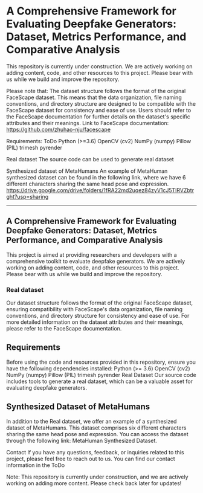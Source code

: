 # A Comprehensive Framework for Evaluating Deepfake Generators: Dataset, Metrics Performance, and Comparative Analysis

This repository is currently under construction. We are actively working on adding content, code, and other resources to this project. Please bear with us while we build and improve the repository.

Please note that: The dataset structure follows the format of the original FaceScape dataset. This means that the data organization, file naming conventions, and directory structure are designed to be compatible with the FaceScape dataset for consistency and ease of use. Users should refer to the FaceScape documentation for further details on the dataset's specific attributes and their meanings. Link to FaceScape documentation: https://github.com/zhuhao-nju/facescape

Requirements:
ToDo
Python (>=3.6)
OpenCV (cv2)
NumPy (numpy)
Pillow (PIL)
trimesh
pyrender


Real dataset
The source code can be used to generate real dataset


Synthesized dataset of MetaHumans
An example of MetaHuman synthesized dataset can be found in the following link, where we have 6 different characters sharing the same head pose and expression.
https://drive.google.com/drive/folders/1fRA22md2uqez84zyV1cJ5TlRVZbtrght?usp=sharing



___________________

## A Comprehensive Framework for Evaluating Deepfake Generators: Dataset, Metrics Performance, and Comparative Analysis

This project is aimed at providing researchers and developers with a comprehensive toolkit to evaluate deepfake generators. We are actively working on adding content, code, and other resources to this project. Please bear with us while we build and improve the repository.

### Real dataset
Our dataset structure follows the format of the original FaceScape dataset, ensuring compatibility with FaceScape's data organization, file naming conventions, and directory structure for consistency and ease of use. For more detailed information on the dataset attributes and their meanings, please refer to the FaceScape documentation.

## Requirements
Before using the code and resources provided in this repository, ensure you have the following dependencies installed:
Python (>= 3.6)
OpenCV (cv2)
NumPy (numpy)
Pillow (PIL)
trimesh
pyrender
Real Dataset
Our source code includes tools to generate a real dataset, which can be a valuable asset for evaluating deepfake generators.

## Synthesized Dataset of MetaHumans
In addition to the Real dataset, we offer an example of a synthesized dataset of MetaHumans. This dataset comprises six different characters sharing the same head pose and expression. You can access the dataset through the following link: MetaHuman Synthesized Dataset.



Contact
If you have any questions, feedback, or inquiries related to this project, please feel free to reach out to us. You can find our contact information in the 
ToDo


Note: This repository is currently under construction, and we are actively working on adding more content. Please check back later for updates!
